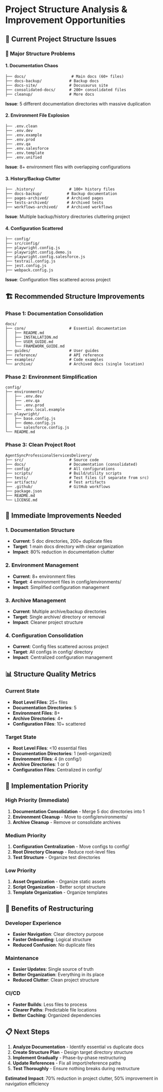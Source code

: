 # Project Structure Analysis & Improvement Opportunities

## 🎯 Current Project Structure Issues

### 📂 Major Structure Problems

#### 1. **Documentation Chaos**
```
├── docs/                    # Main docs (60+ files)
├── docs-backup/            # Backup docs
├── docs-site/              # Docusaurus site
├── consolidated-docs/      # 200+ consolidated files
├── cleanup/                # More docs
```
**Issue**: 5 different documentation directories with massive duplication

#### 2. **Environment File Explosion**
```
├── .env.clean
├── .env.dev
├── .env.example
├── .env.prod
├── .env.qa
├── .env.salesforce
├── .env.template
├── .env.unified
```
**Issue**: 8+ environment files with overlapping configurations

#### 3. **History/Backup Clutter**
```
├── .history/               # 100+ history files
├── docs-backup/           # Backup documentation
├── pages-archived/        # Archived pages
├── tests-archived/        # Archived tests
├── workflows-archived/    # Archived workflows
```
**Issue**: Multiple backup/history directories cluttering project

#### 4. **Configuration Scattered**
```
├── config/
├── src/config/
├── playwright.config.js
├── playwright.config.demo.js
├── playwright.config.salesforce.js
├── testrail.config.js
├── jest.config.js
├── webpack.config.js
```
**Issue**: Configuration files scattered across project

## 🏗️ Recommended Structure Improvements

### **Phase 1: Documentation Consolidation**
```
docs/
├── core/                   # Essential documentation
│   ├── README.md
│   ├── INSTALLATION.md
│   ├── USER_GUIDE.md
│   └── FRAMEWORK_GUIDE.md
├── guides/                 # User guides
├── reference/              # API reference
├── examples/               # Code examples
└── archive/                # Archived docs (single location)
```

### **Phase 2: Environment Simplification**
```
config/
├── environments/
│   ├── .env.dev
│   ├── .env.qa
│   ├── .env.prod
│   └── .env.local.example
├── playwright/
│   ├── base.config.js
│   ├── demo.config.js
│   └── salesforce.config.js
└── README.md
```

### **Phase 3: Clean Project Root**
```
AgentSyncProfessionalServicesDelivery/
├── src/                    # Source code
├── docs/                   # Documentation (consolidated)
├── config/                 # All configurations
├── scripts/                # Build/utility scripts
├── tests/                  # Test files (if separate from src)
├── artifacts/              # Test artifacts
├── .github/                # GitHub workflows
├── package.json
├── README.md
└── LICENSE.md
```

## 🎯 Immediate Improvements Needed

### **1. Documentation Structure**
- **Current**: 5 doc directories, 200+ duplicate files
- **Target**: 1 main docs directory with clear organization
- **Impact**: 80% reduction in documentation clutter

### **2. Environment Management**
- **Current**: 8+ environment files
- **Target**: 4 environment files in config/environments/
- **Impact**: Simplified configuration management

### **3. Archive Management**
- **Current**: Multiple archive/backup directories
- **Target**: Single archive/ directory or removal
- **Impact**: Cleaner project structure

### **4. Configuration Consolidation**
- **Current**: Config files scattered across project
- **Target**: All configs in config/ directory
- **Impact**: Centralized configuration management

## 📊 Structure Quality Metrics

### **Current State**
- **Root Level Files**: 25+ files
- **Documentation Directories**: 5
- **Environment Files**: 8+
- **Archive Directories**: 4+
- **Configuration Files**: 10+ scattered

### **Target State**
- **Root Level Files**: <10 essential files
- **Documentation Directories**: 1 (well-organized)
- **Environment Files**: 4 (in config/)
- **Archive Directories**: 1 or 0
- **Configuration Files**: Centralized in config/

## 🚀 Implementation Priority

### **High Priority (Immediate)**
1. **Documentation Consolidation** - Merge 5 doc directories into 1
2. **Environment Cleanup** - Move to config/environments/
3. **Archive Cleanup** - Remove or consolidate archives

### **Medium Priority**
1. **Configuration Centralization** - Move configs to config/
2. **Root Directory Cleanup** - Reduce root-level files
3. **Test Structure** - Organize test directories

### **Low Priority**
1. **Asset Organization** - Organize static assets
2. **Script Organization** - Better script structure
3. **Template Organization** - Organize templates

## 🎯 Benefits of Restructuring

### **Developer Experience**
- **Easier Navigation**: Clear directory purpose
- **Faster Onboarding**: Logical structure
- **Reduced Confusion**: No duplicate files

### **Maintenance**
- **Easier Updates**: Single source of truth
- **Better Organization**: Everything in its place
- **Reduced Clutter**: Clean project structure

### **CI/CD**
- **Faster Builds**: Less files to process
- **Clearer Paths**: Predictable file locations
- **Better Caching**: Organized dependencies

## 📋 Next Steps

1. **Analyze Documentation** - Identify essential vs duplicate docs
2. **Create Structure Plan** - Design target directory structure
3. **Implement Gradually** - Phase-by-phase restructuring
4. **Update References** - Fix all import/reference paths
5. **Test Thoroughly** - Ensure nothing breaks during restructure

**Estimated Impact**: 70% reduction in project clutter, 50% improvement in navigation efficiency